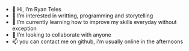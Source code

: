 - 👋 Hi, I’m Ryan Teles
- 👀 I’m interested in writting, programming and storytelling
- 🌱 I’m currently learning how to improve my skills everyday without exception
- 💞️ I’m looking to collaborate with anyone 
- 📫 you can contact me on github, i'm usually online in the afternoons



